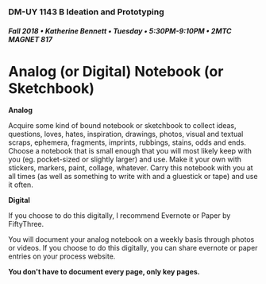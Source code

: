 ### DM-UY 1143 B Ideation and Prototyping
##### Fall 2018 • Katherine Bennett • Tuesday • 5:30PM-9:10PM • 2MTC MAGNET 817

# Analog (or Digital) Notebook (or Sketchbook)

**Analog**

Acquire some kind of bound notebook or sketchbook to collect ideas, questions, loves, hates, inspiration, drawings, photos, visual and textual scraps, ephemera, fragments, imprints, rubbings, stains, odds and ends. Choose a notebook that is small enough that you will most likely keep with you (eg. pocket-sized or slightly larger) and use. Make it your own with stickers, markers, paint, collage, whatever. Carry this notebook with you at all times (as well as something to write with and a gluestick or tape) and use it often.

**Digital**

If you choose to do this digitally, I recommend Evernote or Paper by FiftyThree.

You will document your analog notebook on a weekly basis through photos or videos. If you choose to do this digitally, you can share evernote or paper entries on your process website. 

**You don't have to document every page, only key pages.**